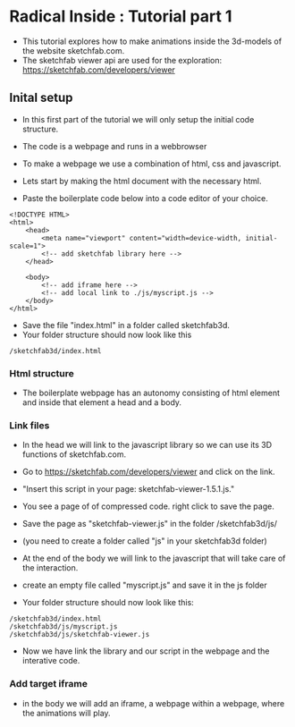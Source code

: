 # Radical Inside : Tutorial part 1 

- This tutorial explores how to make animations inside the 3d-models of the website sketchfab.com.
- The sketchfab viewer api are used for the exploration: https://sketchfab.com/developers/viewer 

## Inital setup
- In this first part of the tutorial we will only setup the initial code structure. 
- The code is a webpage and runs in a webbrowser 
- To make a webpage we use a combination of html, css and javascript.

- Lets start by making the html document with the necessary html.
- Paste the boilerplate code below into a code editor of your choice. 

```
<!DOCTYPE HTML>
<html>
    <head>
        <meta name="viewport" content="width=device-width, initial-scale=1">
        <!-- add sketchfab library here -->
    </head>

    <body>
        <!-- add iframe here -->
        <!-- add local link to ./js/myscript.js -->
    </body>
</html>
```

- Save the file "index.html" in a folder called sketchfab3d. 
- Your folder structure should now look like this 

```
/sketchfab3d/index.html
```

### Html structure
- The boilerplate webpage has an autonomy consisting of html element and inside that element a head and a body.

### Link files
- In the head we will link to the javascript library so we can use its 3D functions of sketchfab.com.
- Go to https://sketchfab.com/developers/viewer and click on the link. 
 - "Insert this script in your page: sketchfab-viewer-1.5.1.js." 
- You see a page of of compressed code. right click to save the page.
- Save the page as "sketchfab-viewer.js" in the folder /sketchfab3d/js/
- (you need to create a folder called "js" in your sketchfab3d folder)
- At the end of the body we will link to the javascript that will take care of the interaction.
- create an empty file called "myscript.js" and save it in the js folder

- Your folder structure should now look like this: 
```
/sketchfab3d/index.html
/sketchfab3d/js/myscript.js
/sketchfab3d/js/sketchfab-viewer.js
```
- Now we have link the library and our script in the webpage and the interative code.


### Add target iframe
- in the body we will add an iframe, a webpage within a webpage, where the animations will play.

